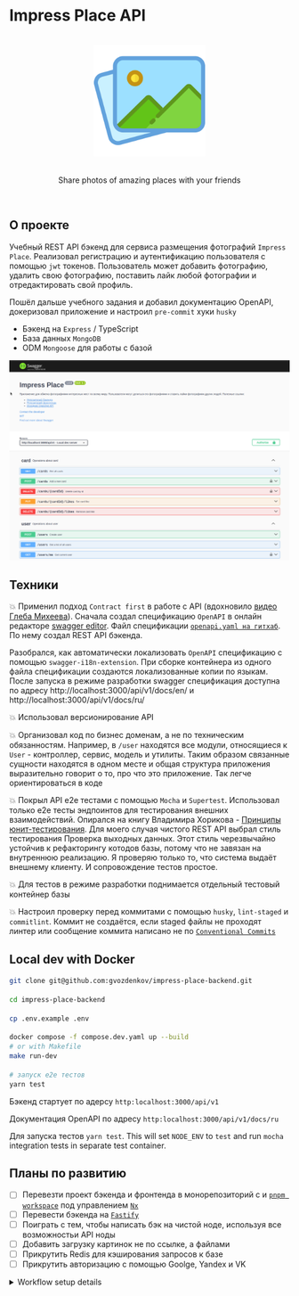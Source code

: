 # Impress Place API

<br />
<div align="center">
  <a href="https://gvozdenkov.github.io/algoschool/">
    <img src="README_static/logo.svg" alt="Fibonacci Algorithmic School logo" height="200">
  </a>
  <br/><br/>
  <p align="center">Share photos of amazing places with your friends</p>
  <br/>
</div>

## О проекте

Учебный REST API бэкенд для сервиса размещения фотографий `Impress Place`. Реализовал регистрацию и
аутентификацию пользователя с помощью `jwt` токенов. Пользователь может добавить фотографию, удалить
свою фотографию, поставить лайк любой фотографии и отредактировать свой профиль.

Пошёл дальше учебного задания и добавил документацию OpenAPI, докеризовал приложение и настроил
`pre-commit` хуки `husky`

- Бэкенд на `Express` / TypeScript
- База данных `MongoDB`
- ODM `Mongoose` для работы с базой

![swagger docs](README_static/swagger.png)

## Техники

:boom: Применил подход `Contract first` в работе с API (вдохновило
[видео Глеба Михеева](https://www.youtube.com/watch?v=-mzzT0b9K54)). Сначала создал спецификацию
`OpenAPI` в онлайн редакторе [swagger editor](https://editor-next.swagger.io/). Файл спецификации
[`openapi.yaml на гитхаб`](https://github.com/gvozdenkov/wish-magic/blob/main/backend/docs/openapi.yaml).
По нему создал REST API бэкенда.

Разобрался, как автоматически локализовать `OpenAPI` спецификацию с помощью
`swagger-i18n-extension`. При сборке контейнера из одного файла спецификации создаются
локализованные копии по языкам. После запуска в режиме разработки swagger спецификация доступна по
адресу http://localhost:3000/api/v1/docs/en/ и http://localhost:3000/api/v1/docs/ru/

:boom: Использовал версионирование API

:boom: Организовал код по бизнес доменам, а не по техническим обязанностям. Например, в `/user`
находятся все модули, относящиеся к `User` - контроллер, сервис, модель и утилиты. Таким образом
связанные сущности находятся в одном месте и общая структура приложения выразительно говорит о то,
про что это приложение. Так легче ориентироваться в коде

:boom: Покрыл API e2e тестами с помощью `Mocha` и `Supertest`. Использовал только e2e тесты
эндпоинтов для тестирования внешних взаимодействий. Опирался на книгу Владимира Хорикова -
[Принципы юнит-тестирования](https://www.piter.com/collection/bestsellery-manning/product/printsipy-yunit-testirovaniya).
Для моего случая чистого REST API выбрал стиль тестирования Проверка выходных данных. Этот стиль
черезвычайно устойчив к рефакторингу котодов базы, потому что не завязан на внутреннюю реализацию. Я
проверяю только то, что система выдаёт внешнему клиенту. И сопровождение тестов простое.

:boom: Для тестов в режиме разработки поднимается отдельный тестовый контейнер базы

:boom: Настроил проверку перед коммитами с помощью `husky`, `lint-staged` и `commitlint`. Коммит не
создаётся, если staged файлы не проходят линтер или сообщение коммита написано не по
[`Conventional Commits`](https://www.conventionalcommits.org/en/v1.0.0/)

## Local dev with Docker

```bash
git clone git@github.com:gvozdenkov/impress-place-backend.git

cd impress-place-backend

cp .env.example .env

docker compose -f compose.dev.yaml up --build
# or with Makefile
make run-dev

# запуск e2e тестов
yarn test
```

Бэкенд стартует по адерсу `http:localhost:3000/api/v1`

Документация OpenAPI по адресу `http:localhost:3000/api/v1/docs/ru`

Для запуска тестов `yarn test`. This will set `NODE_ENV` to `test` and run `mocha` integration tests
in separate test container.

## Планы по развитию

- [ ] Перевезти проект бэкенда и фронтенда в монорепозиторий с и
      [`pnpm workspace`](https://pnpm.io/workspaces) под управлением [`Nx`](https://nx.dev/)
- [ ] Перевести бэкенда на [`Fastify`](https://fastify.dev/)
- [ ] Поиграть с тем, чтобы написать бэк на чистой ноде, используя все возможностьи API ноды
- [ ] Добавить загрузку картинок не по ссылке, а файлами
- [ ] Прикрутить Redis для кэширования запросов к базе
- [ ] Прикрутить авторизацию с помощью Goolge, Yandex и VK

<details>
<summary>Workflow setup details</summary>

### Eslint

Install deps:

```bash
yarn add -D eslint eslint-config-airbnb-base eslint-config-airbnb-typescript @typescript-eslint/eslint-plugin @typescript-eslint/parser eslint-import-resolver-typescript eslint-plugin-import
```

### Prettier

Install exact versions (I have some bugs with prettier 3)

```bash
yarn add -D prettier@2.8.7 eslint-plugin-prettier@4.2.1 eslint-config-prettier
```

Add to eslint config:

```js
module.exports = {
  extends: [
    // add at the end of array!
    "pretter"
  ],
  plugins: {
    "prettier"
  },
  rules: {
    // highlight prettier errors
    "prettier/prettier": ["error"],
  }
}
```

Add script in `package.json` fix prettier styles:

```json
"scripts": {
  "prettier:write": "prettier --write ./**/*.{ts,js} ./*.{json,md,yml} -l",
}
```

### Commit check

This project is [Commitizen](https://www.npmjs.com/package/commitizen?activeTab=readme) friendly. So
you can easy create commits in a step by step guide by run:

```bash
yarn cz
```

If you are mannually create commit message it will be linted with `commitlint` to lint commit
messages acording with [Conventional Commits](https://www.conventionalcommits.org/en/v1.0.0/).

- `husky` & `lint-stage` to fix & lint staged files before commit.
- `commitlint` to lint commit message according
  [Conventional Commits](https://www.conventionalcommits.org/en/v1.0.0/)

Install deps:

```bash
yarn add -D cz-git commitizen @commitlint/cli @commitlint/config-conventional @commitlint/format
```

## API Documentation

I use the Contract First approach when developing APIs based on OpenApi v3.1

1. Created a contract document describing the API in the `/docs/openapi.yaml` folder.
2. I use the `swagger-i18n-extension` package to generate localized copies of the docs.

```json
 "swagger:docs": "yarn swagger-i18n-extension translate-all ./docs/openapi.yaml"
```

This script generate localized versions from the `./docs/openapi.yaml`

I use `swagger-ui-express` serve docs on `/docs` route. For example for `en`: `/api/v1/docs/en`

```ts
// app.ts

// add router for app & docs
app.use('/api/v1', router);

// router.ts

router.use('/docs', docRouter);

// docRouter.ts

// download .yaml specs
var openApiSpecRu = YAML.load(fs.readFileSync('docs/openapi.rus.yaml', 'utf-8'));
var openApiSpecEn = YAML.load(fs.readFileSync('docs/openapi.eng.yaml', 'utf-8'));

// server localized swagger docs on different routes
docRouter.use('/en', swaggerUi.serveFiles(openApiSpecEn, {}), swaggerUi.setup(openApiSpecEn));
docRouter.use('/ru', swaggerUi.serveFiles(openApiSpecRu, {}), swaggerUi.setup(openApiSpecRu));
```

## Test Driven Development

I decided to use only integration tests because only the server responses are important to the end
user. The model and access to the database do not require testing. If something goes wrong at this
stage, the tests will automatically fail. This makes the tests resistant to refactoring. You can
replace the database and internal processes, the only important thing is that the server response
remains the same

```bash
yarn add mocha @types/mocha chai @types/chai tsx
```

Use Mocha & Chai for testing

Use `tsx` to work with .ts test files. Create `mocharc.json` to config Mocha for TS (spec/test files
located near the tested files in `src`):

```json
{
  "require": ["tsx"],
  "extensions": ["ts"],
  "spec": ["src/**/*.spec.*"],
  "watch-files": ["src"]
}
```

Add script to `package.json`:

```diff
  "scripts": {
+    "test": "cross-env NODE_ENV=test mocha 'src/**/*.{spec,test}.ts'",
+    "test:watch": "mocha --watch",
  },
```

Run `yarn test` to run mocha tests

Run `yarn test:watch` to run mocha in watch mode to rerun tests on edits (not workin well with ts
now...)

</details>
